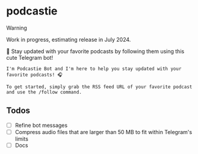 # podcastie
> [!WARNING]
> Work in progress, estimating release in July 2024. 

🐣 Stay updated with your favorite podcasts by following them using this cute Telegram bot!
```
I'm Podcastie Bot and I'm here to help you stay updated with your favorite podcasts! 🎧

To get started, simply grab the RSS feed URL of your favorite podcast and use the /follow command.
```

## Todos
- [ ] Refine bot messages
- [ ] Compress audio files that are larger than 50 MB to fit within Telegram's limits
- [ ] Docs
